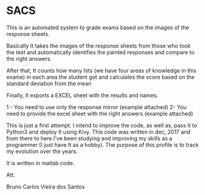 # SACS

This is an automated system to grade exams based on the images of the response sheets.

Basically It takes the images of the response sheets from those who took the test and automatically identifies the painted responses and compare to the right answers.

After that, It counts how many hits (we have four areas of knowledge in this exame) in each area the student got and calculates the score based on the standard deviation from the mean

Finally, It exports a EXCEL sheet with the results and names.


1 - You need to use only the response mirror (example attached)
2- You need to provide the excel sheet with the right answers (example attached)


This is just a first attempt. I intend to improve the code, as well as, pass It to Python3 and deploy It using Kivy. This code was written in dec, 2017 and from there to here I've been studying and 
improving my skills as a programmer (I just have It as a hobby). The purpose of this profile is to track my evolution over the years.

It is written in matlab code. 


Att.


Bruno Carlos Vieira dos Santos

